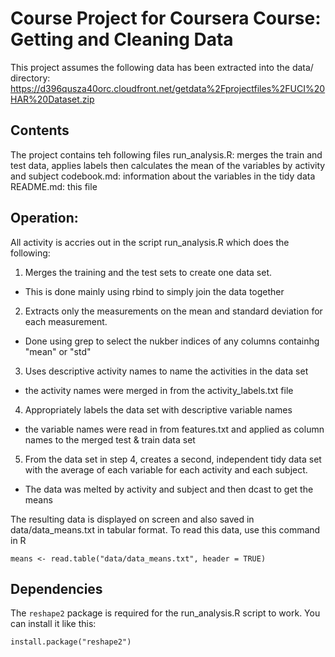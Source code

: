 # Course Project for Coursera Course: Getting and Cleaning Data

This project assumes the following data has been extracted into the data/ directory:
https://d396qusza40orc.cloudfront.net/getdata%2Fprojectfiles%2FUCI%20HAR%20Dataset.zip 

## Contents
The project contains teh following files
run_analysis.R: merges the train and test data, applies labels then calculates the mean of the variables by activity and subject
codebook.md: information about the variables in the tidy data
README.md: this file

## Operation:
All activity is accries out in the script run_analysis.R which does the following:
1. Merges the training and the test sets to create one data set.
+ This is done mainly using rbind to simply join the data together
2. Extracts only the measurements on the mean and standard deviation for each measurement. 
+ Done using grep to select the nukber indices of any columns containhg "mean" or "std"
3. Uses descriptive activity names to name the activities in the data set
+ the activity names were merged in from the activity_labels.txt file
4. Appropriately labels the data set with descriptive variable names
+ the variable names were read in from features.txt and applied as column names to the merged test & train data set
5. From the data set in step 4, creates a second, independent tidy data set with the average of each variable for each activity and each subject.
+ The data was melted by activity and subject and then dcast to get the means

The resulting data is displayed on screen and also saved in data/data_means.txt in tabular format. To read this data, use this command in R

```{r}
means <- read.table("data/data_means.txt", header = TRUE)
```

## Dependencies
The `reshape2` package is required for the run_analysis.R script to work. You can install it like this:
```{r}
install.package("reshape2")
```
